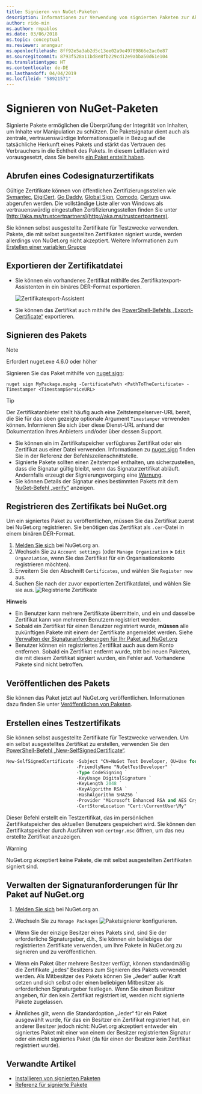 ```yaml
---
title: Signieren von NuGet-Paketen
description: Informationen zur Verwendung von signierten Paketen zur Aktivierung der Integritätsüberprüfung des Inhalts.
author: rido-min
ms.author: rmpablos
ms.date: 03/06/2018
ms.topic: conceptual
ms.reviewer: anangaur
ms.openlocfilehash: 8ff92e5a3ab2d5c13ee02a9e49709866e2ac0e87
ms.sourcegitcommit: 8793f528a11bd8e8fb229cd12e9abba50d61e104
ms.translationtype: HT
ms.contentlocale: de-DE
ms.lasthandoff: 04/04/2019
ms.locfileid: "58921571"
---
```

# <a name="signing-nuget-packages"></a>Signieren von NuGet-Paketen

Signierte Pakete ermöglichen die Überprüfung der Integrität von Inhalten, um Inhalte vor Manipulation zu schützen. Die Paketsignatur dient auch als zentrale, vertrauenswürdige Informationsquelle in Bezug auf die tatsächliche Herkunft eines Pakets und stärkt das Vertrauen des Verbrauchers in die Echtheit des Pakets. In diesem Leitfaden wird vorausgesetzt, dass Sie bereits [ein Paket erstellt haben](creating-a-package.md).

## <a name="get-a-code-signing-certificate"></a>Abrufen eines Codesignaturzertifikats

Gültige Zertifikate können von öffentlichen Zertifizierungsstellen wie [Symantec](https://trustcenter.websecurity.symantec.com/process/trust/productOptions?productType=SoftwareValidationClass3), [DigiCert](https://www.digicert.com/code-signing/), [Go Daddy](https://www.godaddy.com/web-security/code-signing-certificate), [Global Sign](https://www.globalsign.com/en/code-signing-certificate/), [Comodo](https://www.comodo.com/e-commerce/code-signing/code-signing-certificate.php), [Certum](https://www.certum.eu/certum/cert,offer_en_open_source_cs.xml) usw. abgerufen werden. Die vollständige Liste aller von Windows als vertrauenswürdig eingestuften Zertifizierungsstellen finden Sie unter [http://aka.ms/trustcertpartners](http://aka.ms/trustcertpartners).

Sie können selbst ausgestellte Zertifikate für Testzwecke verwenden. Pakete, die mit selbst ausgestellten Zertifikaten signiert wurde, werden allerdings von NuGet.org nicht akzeptiert. Weitere Informationen zum [Erstellen einer variablen Gruppe](#create-a-test-certificate)

## <a name="export-the-certificate-file"></a>Exportieren der Zertifikatdatei

* Sie können ein vorhandenes Zertifikat mithilfe des Zertifikatexport-Assistenten in ein binäres DER-Format exportieren.

  ![Zertifikatexport-Assistent](../reference/media/CertificateExportWizard.png)

* Sie können das Zertifikat auch mithilfe des [PowerShell-Befehls „Export-Certificate“](/powershell/module/pkiclient/export-certificate) exportieren.

## <a name="sign-the-package"></a>Signieren des Pakets

> [!note]
> Erfordert nuget.exe 4.6.0 oder höher

Signieren Sie das Paket mithilfe von [nuget sign](../tools/cli-ref-sign.md):

```cli
nuget sign MyPackage.nupkg -CertificatePath <PathToTheCertificate> -Timestamper <TimestampServiceURL>
```

> [!Tip]
> Der Zertifikatanbieter stellt häufig auch eine Zeitstempelserver-URL bereit, die Sie für das oben gezeigte optionale Argument `Timestamper` verwenden können. Informieren Sie sich über diese Dienst-URL anhand der Dokumentation Ihres Anbieters und/oder über dessen Support.

* Sie können ein im Zertifikatspeicher verfügbares Zertifikat oder ein Zertifikat aus einer Datei verwenden. Informationen zu [nuget sign](../tools/cli-ref-sign.md) finden Sie in der Referenz der Befehlszeilenschnittstelle.
* Signierte Pakete sollten einen Zeitstempel enthalten, um sicherzustellen, dass die Signatur gültig bleibt, wenn das Signaturzertifikat abläuft. Andernfalls erzeugt der Signierungsvorgang eine [Warnung](../reference/errors-and-warnings/NU3002.md).
* Sie können Details der Signatur eines bestimmten Pakets mit dem [NuGet-Befehl „verify“](../tools/cli-ref-verify.md) anzeigen.

## <a name="register-the-certificate-on-nugetorg"></a>Registrieren des Zertifikats bei NuGet.org

Um ein signiertes Paket zu veröffentlichen, müssen Sie das Zertifikat zuerst bei NuGet.org registrieren. Sie benötigen das Zertifikat als `.cer`-Datei in einem binären DER-Format.

1. [Melden Sie sich](https://www.nuget.org/users/account/LogOn?returnUrl=%2F) bei NuGet.org an.
1. Wechseln Sie zu `Account settings` (oder `Manage Organization` **>** `Edit Organziation`, wenn Sie das Zertifikat für ein Organisationskonto registrieren möchten).
1. Erweitern Sie den Abschnitt `Certificates`, und wählen Sie `Register new` aus.
1. Suchen Sie nach der zuvor exportierten Zertifikatdatei, und wählen Sie sie aus.
  ![Registrierte Zertifikate](../reference/media/registered-certs.png)

**Hinweis**
* Ein Benutzer kann mehrere Zertifikate übermitteln, und ein und dasselbe Zertifikat kann von mehreren Benutzern registriert werden.
* Sobald ein Zertifikat für einen Benutzer registriert wurde, **müssen** alle zukünftigen Pakete mit einem der Zertifikate angemeldet werden. Siehe [Verwalten der Signaturanforderungen für Ihr Paket auf NuGet.org](#manage-signing-requirements-for-your-package-on-nugetorg)
* Benutzer können ein registriertes Zertifikat auch aus dem Konto entfernen. Sobald ein Zertifikat entfernt wurde, tritt bei neuen Paketen, die mit diesem Zertifikat signiert wurden, ein Fehler auf. Vorhandene Pakete sind nicht betroffen.

## <a name="publish-the-package"></a>Veröffentlichen des Pakets

Sie können das Paket jetzt auf NuGet.org veröffentlichen. Informationen dazu finden Sie unter [Veröffentlichen von Paketen](Publish-a-package.md).

## <a name="create-a-test-certificate"></a>Erstellen eines Testzertifikats

Sie können selbst ausgestellte Zertifikate für Testzwecke verwenden. Um ein selbst ausgestelltes Zertifikat zu erstellen, verwenden Sie den [PowerShell-Befehl „New-SelfSignedCertificate“](/powershell/module/pkiclient/new-selfsignedcertificate).

```ps
New-SelfSignedCertificate -Subject "CN=NuGet Test Developer, OU=Use for testing purposes ONLY" `
                          -FriendlyName "NuGetTestDeveloper" `
                          -Type CodeSigning `
                          -KeyUsage DigitalSignature `
                          -KeyLength 2048 `
                          -KeyAlgorithm RSA `
                          -HashAlgorithm SHA256 `
                          -Provider "Microsoft Enhanced RSA and AES Cryptographic Provider" `
                          -CertStoreLocation "Cert:\CurrentUser\My" 
```

Dieser Befehl erstellt ein Testzertifikat, das im persönlichen Zertifikatspeicher des aktuellen Benutzers gespeichert wird. Sie können den Zertifikatspeicher durch Ausführen von `certmgr.msc` öffnen, um das neu erstellte Zertifikat anzuzeigen.

> [!Warning]
> NuGet.org akzeptiert keine Pakete, die mit selbst ausgestellten Zertifikaten signiert sind.

## <a name="manage-signing-requirements-for-your-package-on-nugetorg"></a>Verwalten der Signaturanforderungen für Ihr Paket auf NuGet.org
1. [Melden Sie sich](https://www.nuget.org/users/account/LogOn?returnUrl=%2F) bei NuGet.org an.

1. Wechseln Sie zu `Manage Packages` 
   ![Paketsignierer konfigurieren](../reference/media/configure-package-signers.png).

* Wenn Sie der einzige Besitzer eines Pakets sind, sind Sie der erforderliche Signaturgeber, d.h., Sie können ein beliebiges der registrierten Zertifikate verwenden, um Ihre Pakete in NuGet.org zu signieren und zu veröffentlichen.

* Wenn ein Paket über mehrere Besitzer verfügt, können standardmäßig die Zertifikate „jedes“ Besitzers zum Signieren des Pakets verwendet werden. Als Mitbesitzer des Pakets können Sie „Jeder“ außer Kraft setzen und sich selbst oder einen beliebigen Mitbesitzer als erforderlichen Signaturgeber festlegen. Wenn Sie einen Besitzer angeben, für den kein Zertifikat registriert ist, werden nicht signierte Pakete zugelassen. 

* Ähnliches gilt, wenn die Standardoption „Jeder“ für ein Paket ausgewählt wurde, für das ein Besitzer ein Zertifikat registriert hat, ein anderer Besitzer jedoch nicht: NuGet.org akzeptiert entweder ein signiertes Paket mit einer von einem der Besitzer registrierten Signatur oder ein nicht signiertes Paket (da für einen der Besitzer kein Zertifikat registriert wurde).

## <a name="related-articles"></a>Verwandte Artikel

- [Installieren von signierten Paketen](../consume-packages/installing-signed-packages.md)
- [Referenz für signierte Pakete](../reference/Signed-Packages-Reference.md)
